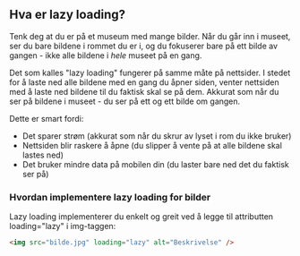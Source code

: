 ## Hva er lazy loading?

Tenk deg at du er på et museum med mange bilder. Når du går inn i museet, ser du bare bildene i rommet du er i, og du fokuserer bare på ett bilde av gangen - ikke alle bildene i _hele_ museet på en gang.

Det som kalles "lazy loading" fungerer på samme måte på nettsider. I stedet for å laste ned alle bildene med en gang du åpner siden, venter nettsiden med å laste ned bildene til du faktisk skal se på dem. Akkurat som når du ser på bildene i museet - du ser på ett og ett bilde om gangen.

Dette er smart fordi:
- Det sparer strøm (akkurat som når du skrur av lyset i rom du ikke bruker)
- Nettsiden blir raskere å åpne (du slipper å vente på at alle bildene skal lastes ned)
- Det bruker mindre data på mobilen din (du laster bare ned det du faktisk ser på)

### Hvordan implementere lazy loading for bilder

Lazy loading implementerer du enkelt og greit ved å legge til attributten loading="lazy" i img-taggen:

```html
<img src="bilde.jpg" loading="lazy" alt="Beskrivelse" />
```
